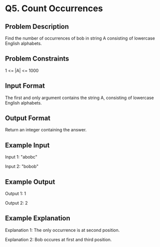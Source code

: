 # Q5. Count Occurrences
## Problem Description
Find the number of occurrences of bob in string A consisting of lowercase English alphabets.

## Problem Constraints
1 <= |A| <= 1000

## Input Format
The first and only argument contains the string A, consisting of lowercase English alphabets.

## Output Format
Return an integer containing the answer.

## Example Input
Input 1:
  "abobc"

Input 2:
  "bobob"

## Example Output
Output 1:
  1

Output 2:
  2

## Example Explanation
Explanation 1:
  The only occurrence is at second position.

Explanation 2:
  Bob occures at first and third position.
